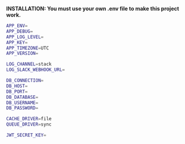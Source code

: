 **INSTALLATION: You must use your own .env file to make this project work.**

```Bash
APP_ENV=
APP_DEBUG=
APP_LOG_LEVEL=
APP_KEY=
APP_TIMEZONE=UTC
APP_VERSION=

LOG_CHANNEL=stack
LOG_SLACK_WEBHOOK_URL=

DB_CONNECTION=
DB_HOST=
DB_PORT=
DB_DATABASE=
DB_USERNAME=
DB_PASSWORD=

CACHE_DRIVER=file
QUEUE_DRIVER=sync

JWT_SECRET_KEY=
```